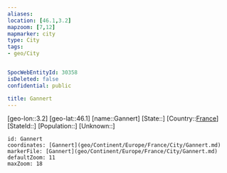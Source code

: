 ```yaml
---
aliases: 
location: [46.1,3.2]
mapzoom: [7,12] 
mapmarker: city 
type: City
tags:
- geo/City


SpocWebEntityId: 30358
isDeleted: false
confidential: public

title: Gannert
---
```

[geo-lon::3.2]
[geo-lat::46.1]
[name::Gannert]
[State::]
[Country::[France](geo/Continent/Europe/France.md)]
[StateId::]
[Population::]
[Unknown::]


```leaflet
id: Gannert
coordinates: [Gannert](geo/Continent/Europe/France/City/Gannert.md)
markerFile: [Gannert](geo/Continent/Europe/France/City/Gannert.md)
defaultZoom: 11 
maxZoom: 18
```


